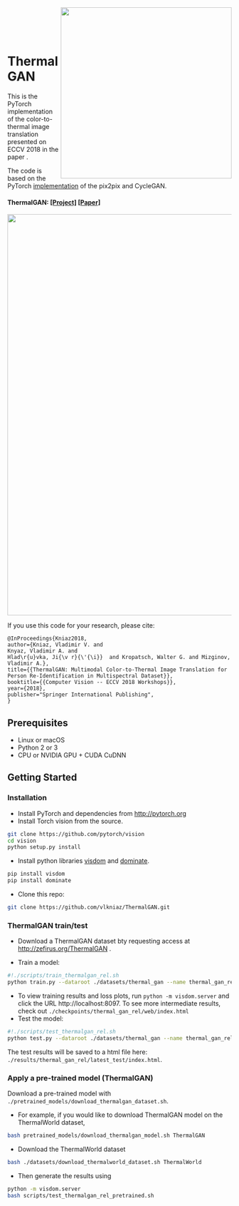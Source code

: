 <img src='imgs/dog.gif' align="right" width=384>

<br><br><br>

# ThermalGAN
This is the PyTorch implementation of the color-to-thermal image translation presented on ECCV 2018 in the paper .

The code is based on the PyTorch [implementation](https://github.com/junyanz/pytorch-CycleGAN-and-pix2pix) of the pix2pix and CycleGAN.

#### ThermalGAN: [[Project]](http://zefirus.org/ThermalGAN) [[Paper]](https://mula2018.github.io)
<img src="imgs/ThermalWorldVOC.jpg" width="900"/>

If you use this code for your research, please cite:

```
@InProceedings{Kniaz2018,
author={Kniaz, Vladimir V. and
Knyaz, Vladimir A. and
Hlad\r{u}vka, Ji{\v r}{\'{\i}}  and Kropatsch, Walter G. and Mizginov, Vladimir A.},
title={{ThermalGAN: Multimodal Color-to-Thermal Image Translation for Person Re-Identification in Multispectral Dataset}},
booktitle={{Computer Vision -- ECCV 2018 Workshops}},
year={2018},
publisher="Springer International Publishing",
}
```

## Prerequisites
- Linux or macOS
- Python 2 or 3
- CPU or NVIDIA GPU + CUDA CuDNN

## Getting Started
### Installation
- Install PyTorch and dependencies from http://pytorch.org
- Install Torch vision from the source.
```bash
git clone https://github.com/pytorch/vision
cd vision
python setup.py install
```
- Install python libraries [visdom](https://github.com/facebookresearch/visdom) and [dominate](https://github.com/Knio/dominate).
```bash
pip install visdom
pip install dominate
```
- Clone this repo:
```bash
git clone https://github.com/vlkniaz/ThermalGAN.git
```

### ThermalGAN train/test
- Download a ThermalGAN dataset bty requesting access at http://zefirus.org/ThermalGAN .

- Train a model:
```bash
#!./scripts/train_thermalgan_rel.sh
python train.py --dataroot ./datasets/thermal_gan --name thermal_gan_rel --model thermal_gan_rel --which_model_netG unet_512 --which_direction AtoB --input_nc 4 --output_nc 1 --lambda_A 100 --dataset_mode thermal_rel --no_lsgan --norm batch --pool_size 0
```
- To view training results and loss plots, run `python -m visdom.server` and click the URL http://localhost:8097. To see more intermediate results, check out `./checkpoints/thermal_gan_rel/web/index.html`
- Test the model:
```bash
#!./scripts/test_thermalgan_rel.sh
python test.py --dataroot ./datasets/thermal_gan --name thermal_gan_rel --model thermal_gan_rel --which_model_netG unet_512 --which_direction AtoB --input_nc 4 --output_nc 1 --loadSize 512 --fineSize 512 --dataset_mode thermal_rel --how_many 352 --gpu_ids -1 --norm batch
```
The test results will be saved to a html file here: `./results/thermal_gan_rel/latest_test/index.html`.

### Apply a pre-trained model (ThermalGAN)

Download a pre-trained model with `./pretrained_models/download_thermalgan_dataset.sh`.

- For example, if you would like to download ThermalGAN model on the ThermalWorld dataset,
```bash
bash pretrained_models/download_thermalgan_model.sh ThermalGAN
```

- Download the ThermalWorld dataset
```bash
bash ./datasets/download_thermalworld_dataset.sh ThermalWorld
```
- Then generate the results using
```bash
python -m visdom.server
bash scripts/test_thermalgan_rel_pretrained.sh
```

